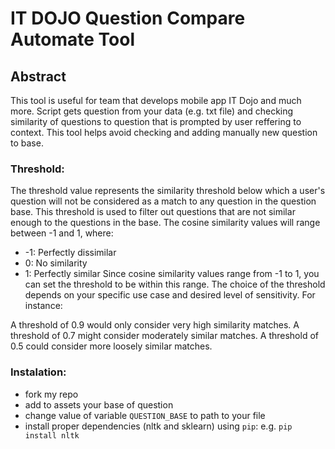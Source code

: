 # IT DOJO Question Compare Automate Tool

## Abstract
This tool is useful for team that develops mobile app IT Dojo and much more.
Script gets question from your data (e.g. txt file) and checking similarity of questions to question that is prompted by user reffering to context. This tool helps avoid checking and adding manually new question to base.

### Threshold:
The threshold value represents the similarity threshold below which a user's question will not be considered as a match to any question in the question base. This threshold is used to filter out questions that are not similar enough to the questions in the base. The cosine similarity values will range between -1 and 1, where:

- -1: Perfectly dissimilar
- 0: No similarity
- 1: Perfectly similar
Since cosine similarity values range from -1 to 1, you can set the threshold to be within this range. The choice of the threshold depends on your specific use case and desired level of sensitivity. For instance:

A threshold of 0.9 would only consider very high similarity matches.
A threshold of 0.7 might consider moderately similar matches.
A threshold of 0.5 could consider more loosely similar matches.

### Instalation:

- fork my repo
- add to assets your base of question
- change value of variable `QUESTION_BASE` to path to your file
- install proper dependencies (nltk and sklearn) using `pip`: e.g. `pip install nltk`
